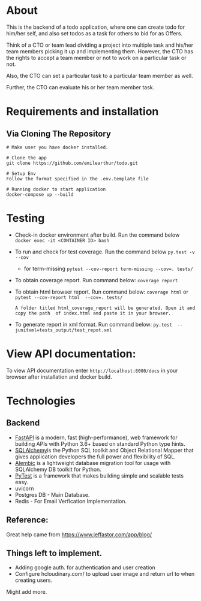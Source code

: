 # About
This is the backend of a todo application, where one can create todo for him/her self, and also set todos as a task for others to bid for as Offers.

Think of a CTO or team lead dividing a project into multiple task and his/her team members picking it up and implementing them. However, the CTO has the rights to accept a team member or not to work on a particular task or not.

Also, the CTO can set a particular task to a particular team member as well.

Further, the CTO can evaluate his or her team member task.

# Requirements  and installation
## Via Cloning The Repository 
```
# Make user you have docker installed.

# Clone the app 
git clone https://github.com/emilearthur/todo.git

# Setup Env
Follow the format specified in the .env.template file

# Running docker to start application
docker-compose up --build

```

# Testing
* Check-in docker environment after build. Run the command below
```docker exec -it <CONTAINER ID> bash```

* To run and check for test coverage. Run the command below
```py.test -v --cov``` 
    * for term-missing
    `pytest --cov-report term-missing --cov=. tests/`

*  To obtain coverage report. Run command below:
```coverage report```

* To obtain html browser report. Run command below:
```coverage html``` or ```pytest --cov-report html  --cov=. tests/```

    ```A folder titled html_coverage_report will be generated. Open it and copy the path  of index.html and paste it in your browser. ```

* To generate report in xml format. Run command below:
```py.test  --junitxml=tests_output/test_repot.xml```


# View API documentation:

To view API documentation enter ```http://localhost:8000/docs``` in your browser after installation and docker build. 

# Technologies 
## Backend
* [FastAPI](https://fastapi.tiangolo.com/) is a modern, fast (high-performance), web framework for building APIs with Python 3.6+ based on standard Python type hints.
* [SQLAlchemy](https://www.sqlalchemy.org/)is the Python SQL toolkit and Object Relational Mapper that gives application developers the full power and flexibility of SQL.
* [Alembic](https://alembic.sqlalchemy.org/en/latest/) is a lightweight database migration tool for usage with SQLAlchemy DB toolkit for Python.
* [PyTest](https://docs.pytest.org/en/6.2.x/) is a framework that makes building simple and scalable tests easy.
* uvicorn
* Postgres DB - Main Database.
* Redis - For Email Verfication Implementation.


## Reference:
Great help came from https://www.jeffastor.com/app/blog/

## Things left to implement. 
* Adding google auth. for authentication and user creation 
* Configure hcloudinary.com/ to upload user image and return url to when creating users. 

Might add more. 